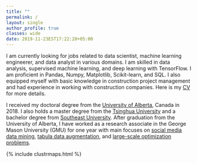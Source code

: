 ```yaml
---
title: ""
permalink: /
layout: single
author_profile: true
classes: wide
date: 2019-11-23EST17:22:20+05:00
---
```


I am currently looking for jobs related to data scientist, machine learning engineerer, and data analyst in various domains. I am skilled in data analysis, supervised machine learning, and deep learning with TensorFlow. I am proficient in Pandas, Numpy, Matplotlib, Scikit-learn, and SQL. I also equipped myself with basic knowledge in construction project management and had experience in working with construction companies. Here is my [CV](/assets/CV_JL.pdf) for more details. 

I received my doctoral degree from the [University of Alberta](https://www.ualberta.ca/), Canada in 2018. I also holds a master degree from the [Tsinghua University](http://www.tsinghua.edu.cn/publish/newthuen/) and a bachelor degree from [Southeast University](http://www.seu.edu.cn/english/). After graduation from the University of Alberta,  I have worked as a research associate in the George Mason University (GMU) for one year with main focuses on [social media data mining](/JingLiu/data%20science/GNN/), [tabula data augmentation](/JingLiu/data%20science/GAN/), and [large-scale optimization problems](/JingLiu/data%20science/OPT/). 


{% include clustrmaps.html %}
